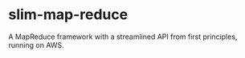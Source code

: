 # slim-map-reduce
A MapReduce framework with a streamlined API from first principles, running on AWS.
